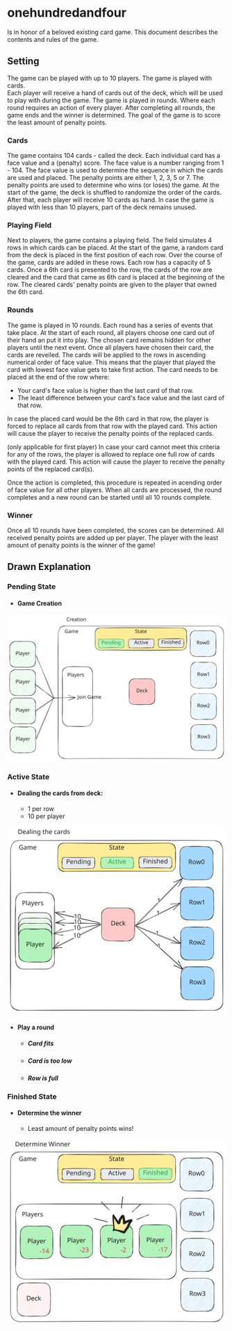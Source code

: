 # onehundredandfour

Is in honor of a beloved existing card game.
This document describes the contents and rules of the game.


## Setting
The game can be played with up to 10 players. The game is played with cards.  
Each player will receive a hand of cards out of the deck, which will be used to play with during the game.
The game is played in rounds. Where each round requires an action of every player.
After completing all rounds, the game ends and the winner is determined.
The goal of the game is to score the least amount of penalty points.


### Cards
The game contains 104 cards - called the deck. Each individual card has a face value and a (penalty) score.
The face value is a number ranging from 1 - 104. The face value is used to determine the sequence in which the cards are used and placed.
The penalty points are either 1, 2, 3, 5 or 7. The penalty points are used to determine who wins (or loses) the game.
At the start of the game, the deck is shuffled to randomize the order of the cards. After that, each player will receive 10 cards as hand. 
In case the game is played with less than 10 players, part of the deck remains unused.


### Playing Field
Next to players, the game contains a playing field. The field simulates 4 rows in which cards can be placed. 
At the start of the game, a random card from the deck is placed in the first position of each row. Over the course of the game, cards are added in these rows.
Each row has a capacity of 5 cards. Once a 6th card is presented to the row, the cards of the row are cleared and the card that came as 6th card is placed at the beginning of the row. The cleared cards' penalty points are given to the player that owned the 6th card. 


### Rounds
The game is played in 10 rounds. Each round has a series of events that take place. 
At the start of each round, all players choose one card out of their hand an put it into play. The chosen card remains hidden for other players until the next event.
Once all players have chosen their card, the cards are reveiled. The cards will be applied to the rows in ascending numerical order of face value.
This means that the player that played the card with lowest face value gets to take first action.
The card needs to be placed at the end of the row where:
- Your card's face value is higher than the last card of that row.
- The least difference between your card's face value and the last card of that row.

In case the placed card would be the 6th card in that row, the player is forced to replace all cards from that row with the played card.
This action will cause the player to receive the penalty points of the replaced cards. 

(only applicable for first player)
In case your card cannot meet this criteria for any of the rows, the player is allowed to replace one full row of cards with the played card.
This action will cause the player to receive the penalty points of the replaced card(s).

Once the action is completed, this procedure is repeated in acending order of face value for all other players.
When all cards are processed, the round completes and a new round can be started until all 10 rounds complete.


### Winner
Once all 10 rounds have been completed, the scores can be determined.
All received penalty points are added up per player. 
The player with the least amount of penalty points is the winner of the game!


## Drawn Explanation

### Pending State
- #### Game Creation

![Dealing the cards](/docs/drawings/game_creation.svg)


### Active State
- #### Dealing the cards from deck:
    - 1 per row
    - 10 per player

![Dealing the cards](/docs/drawings/deal_cards.svg)


- #### Play a round 

    - ##### Card fits 
    - ##### Card is too low
    - ##### Row is full


### Finished State
- #### Determine the winner
    - Least amount of penalty points wins!

![Determine the winner](/docs/drawings/determine_winner.svg)